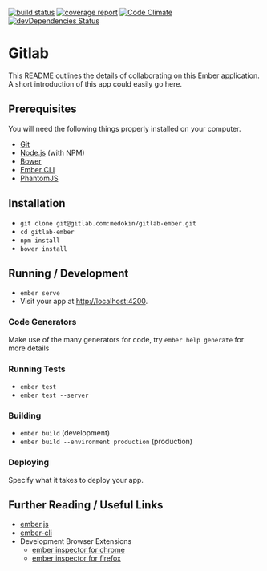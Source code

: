[![build status](https://gitlab.com/medokin/gitlab-ember/badges/master/build.svg)](https://gitlab.com/medokin/gitlab-ember/commits/master) 
[![coverage report](https://gitlab.com/medokin/gitlab-ember/badges/master/coverage.svg)](https://gitlab.com/medokin/gitlab-ember/commits/master)
[![Code Climate](https://codeclimate.com/github/medokin/gitlab-ember/badges/gpa.svg)](https://codeclimate.com/github/medokin/gitlab-ember)
[![devDependencies Status](https://david-dm.org/medokin/gitlab-ember/dev-status.svg)](https://david-dm.org/medokin/gitlab-ember?type=dev)

# Gitlab

This README outlines the details of collaborating on this Ember application.
A short introduction of this app could easily go here.

## Prerequisites

You will need the following things properly installed on your computer.

* [Git](http://git-scm.com/)
* [Node.js](http://nodejs.org/) (with NPM)
* [Bower](http://bower.io/)
* [Ember CLI](http://ember-cli.com/)
* [PhantomJS](http://phantomjs.org/)

## Installation

* `git clone git@gitlab.com:medokin/gitlab-ember.git`
* `cd gitlab-ember`
* `npm install`
* `bower install`

## Running / Development

* `ember serve`
* Visit your app at [http://localhost:4200](http://localhost:4200).

### Code Generators

Make use of the many generators for code, try `ember help generate` for more details

### Running Tests

* `ember test`
* `ember test --server`

### Building

* `ember build` (development)
* `ember build --environment production` (production)

### Deploying

Specify what it takes to deploy your app.

## Further Reading / Useful Links

* [ember.js](http://emberjs.com/)
* [ember-cli](http://ember-cli.com/)
* Development Browser Extensions
  * [ember inspector for chrome](https://chrome.google.com/webstore/detail/ember-inspector/bmdblncegkenkacieihfhpjfppoconhi)
  * [ember inspector for firefox](https://addons.mozilla.org/en-US/firefox/addon/ember-inspector/)

